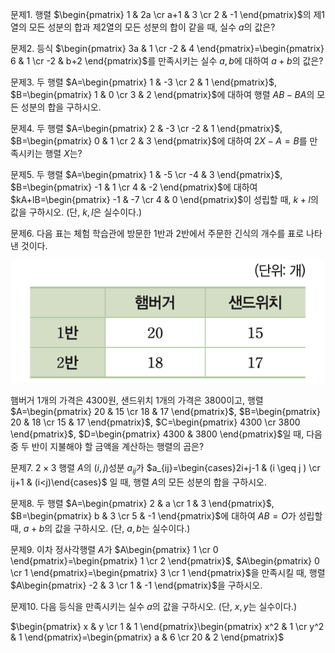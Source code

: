 문제1. 행렬 $\begin{pmatrix} 1 & 2a \cr a+1 & 3 \cr 2 & -1 \end{pmatrix}$의 제1열의 모든 성분의 합과 제2열의 모든 성분의 합이 같을 때, 실수 $a$의 값은?



문제2. 등식 $\begin{pmatrix} 3a & 1 \cr -2 & 4 \end{pmatrix}=\begin{pmatrix} 6 & 1 \cr -2 & b+2 \end{pmatrix}$를 만족시키는 실수 $a, b$에 대하여 $a+b$의 값은?



문제3. 두 행렬 $A=\begin{pmatrix} 1 & -3 \cr 2 & 1 \end{pmatrix}$, $B=\begin{pmatrix} 1 & 0 \cr 3 & 2 \end{pmatrix}$에 대하여 행렬 $AB-BA$의 모든 성분의 합을 구하시오.



문제4. 두 행렬 $A=\begin{pmatrix} 2 & -3 \cr -2 & 1 \end{pmatrix}$, $B=\begin{pmatrix} 0 & 1 \cr 2 & 3 \end{pmatrix}$에 대하여 $2X-A=B$를 만족시키는 행렬 $X$는?



문제5. 두 행렬 $A=\begin{pmatrix} 1 & -5 \cr -4 & 3 \end{pmatrix}$, $B=\begin{pmatrix} -1 & 1 \cr 4 & -2 \end{pmatrix}$에 대하여 $kA+lB=\begin{pmatrix} -1 & -7 \cr 4 & 0 \end{pmatrix}$이 성립할 때, $k+l$의 값을 구하시오. (단, $k, l$은 실수이다.)



문제6. 다음 표는 체험 학습관에 방문한 1반과 2반에서 주문한 긴식의 개수를 표로 나타낸 것이다. 

![](Pasted%20image%2020250507214621.png)

햄버거 1개의 가격은 4300원, 샌드위치 1개의 가격은 3800이고, 행렬 $A=\begin{pmatrix} 20 & 15 \cr 18 & 17 \end{pmatrix}$, $B=\begin{pmatrix} 20 & 18 \cr 15 & 17 \end{pmatrix}$, $C=\begin{pmatrix} 4300  \cr  3800 \end{pmatrix}$, $D=\begin{pmatrix} 4300 & 3800 \end{pmatrix}$일 때, 다음 중 두 반이 지불해야 할 금액을 계산하는 행렬의 곱은?



문제7. $2\times 3$ 행렬 $A$의 $(i, j)$성분 $a_{ij}$가 $a_{ij}=\begin{cases}2i+j-1 & (i \geq j ) \cr ij+1 & (i<j)\end{cases}$ 일 때, 행렬 $A$의 모든 성분의 합을 구하시오. 



문제8. 두 행렬 $A=\begin{pmatrix} 2 & a \cr 1 & 3 \end{pmatrix}$, $B=\begin{pmatrix} b & 3 \cr 5 & -1 \end{pmatrix}$에 대하여 $AB=O$가 성립할 때, $a+b$의 값을 구하시오. (단, $a, b$는 실수이다.)



문제9. 이차 정사각행렬 $A$가 $A\begin{pmatrix} 1  \cr  0 \end{pmatrix}=\begin{pmatrix} 1 \cr 2 \end{pmatrix}$, $A\begin{pmatrix} 0 \cr 1 \end{pmatrix}=\begin{pmatrix} 3 \cr 1 \end{pmatrix}$을 만족시킬 때, 행렬 $A\begin{pmatrix} -2 & 3 \cr 1 & -1 \end{pmatrix}$을 구하시오. 



문제10. 다음 등식을 만족시키는 실수 $a$의 값을 구하시오. (단, $x, y$는 실수이다.)

$\begin{pmatrix} x & y \cr 1 & 1 \end{pmatrix}\begin{pmatrix} x^2 & 1 \cr y^2 & 1 \end{pmatrix}=\begin{pmatrix} a & 6 \cr 20 & 2 \end{pmatrix}$